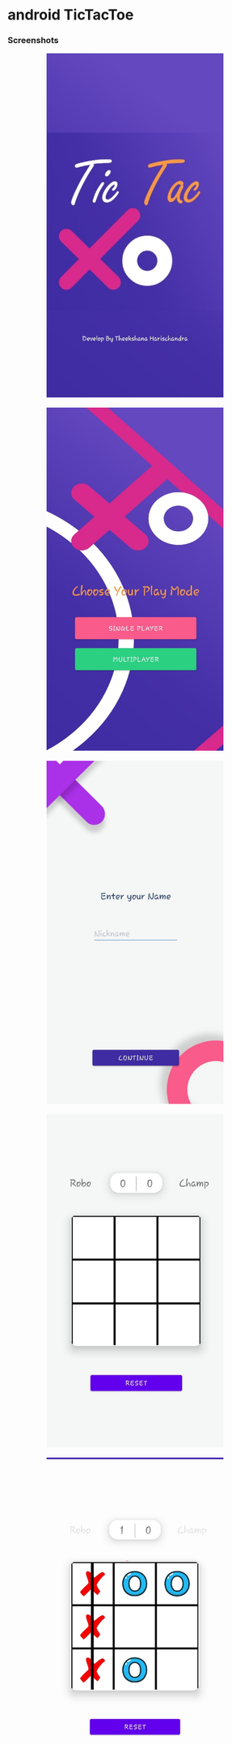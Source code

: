 # android TicTacToe

### Screenshots

<p align="center">
  <img src="/screenshots/tic1.jpeg" width="350">
  <br/>
  <br/>
  <img src="/screenshots/tic2.jpeg" width="350">
<br/>
  <br/>
  <img src="/screenshots/tic3.jpeg" width="350">
<br/>
  <br/>
  <img src="/screenshots/tic4.jpeg" width="350">
<br/>
  <br/>
  <img src="/screenshots/tic5.jpeg" width="350">
</p>

 
